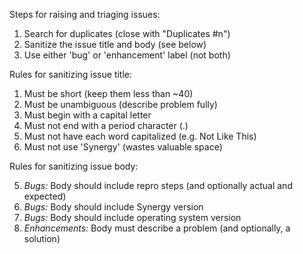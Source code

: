 Steps for raising and triaging issues:

1. Search for duplicates (close with "Duplicates #n")
2. Sanitize the issue title and body (see below)
3. Use either 'bug' or 'enhancement' label (not both)

Rules for sanitizing issue title:

1. Must be short (keep them less than ~40)
2. Must be unambiguous (describe problem fully)
3. Must begin with a capital letter
3. Must not end with a period character (.)
3. Must not have each word capitalized (e.g. Not Like This)
4. Must not use 'Synergy' (wastes valuable space)

Rules for sanitizing issue body:

5. *Bugs:* Body should include repro steps (and optionally actual and expected)
6. *Bugs:* Body should include Synergy version 
6. *Bugs:* Body should include operating system version
6. *Enhancements:* Body must describe a problem (and optionally, a solution)